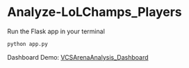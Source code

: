 # Analyze-LoLChamps_Players

Run the Flask app in your terminal 

```python
python app.py
```

Dashboard Demo: [VCSArenaAnalysis_Dashboard]([https://www.youtube.com/watch?v=-ROjfus5bTs])
